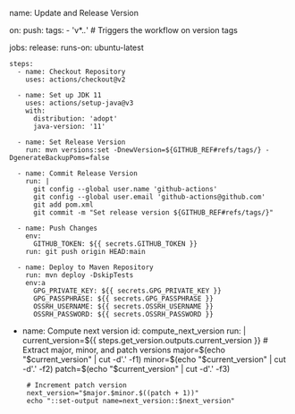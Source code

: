 name: Update and Release Version

on:
  push:
    tags:
      - 'v*.*.*'  # Triggers the workflow on version tags

jobs:
  release:
    runs-on: ubuntu-latest

    steps:
      - name: Checkout Repository
        uses: actions/checkout@v2

      - name: Set up JDK 11
        uses: actions/setup-java@v3
        with:
          distribution: 'adopt'
          java-version: '11'

      - name: Set Release Version
        run: mvn versions:set -DnewVersion=${GITHUB_REF#refs/tags/} -DgenerateBackupPoms=false

      - name: Commit Release Version
        run: |
          git config --global user.name 'github-actions'
          git config --global user.email 'github-actions@github.com'
          git add pom.xml
          git commit -m "Set release version ${GITHUB_REF#refs/tags/}"

      - name: Push Changes
        env:
          GITHUB_TOKEN: ${{ secrets.GITHUB_TOKEN }}
        run: git push origin HEAD:main

      - name: Deploy to Maven Repository
        run: mvn deploy -DskipTests
        env:a
          GPG_PRIVATE_KEY: ${{ secrets.GPG_PRIVATE_KEY }}
          GPG_PASSPHRASE: ${{ secrets.GPG_PASSPHRASE }}
          OSSRH_USERNAME: ${{ secrets.OSSRH_USERNAME }}
          OSSRH_PASSWORD: ${{ secrets.OSSRH_PASSWORD }}



 - name: Compute next version
      id: compute_next_version
      run: |
        current_version=${{ steps.get_version.outputs.current_version }}
        # Extract major, minor, and patch versions
        major=$(echo "$current_version" | cut -d'.' -f1)
        minor=$(echo "$current_version" | cut -d'.' -f2)
        patch=$(echo "$current_version" | cut -d'.' -f3)
        
        # Increment patch version
        next_version="$major.$minor.$((patch + 1))"
        echo "::set-output name=next_version::$next_version"
